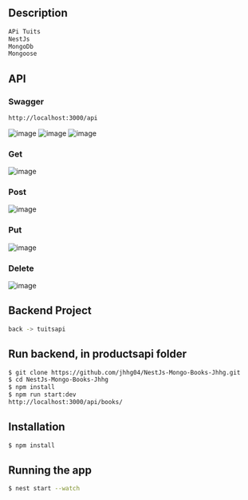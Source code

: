 
## Description
```bash
APi Tuits
NestJs 
MongoDb
Mongoose
```
## API
### Swagger
```bash
http://localhost:3000/api
```
![image](https://github.com/jhhg04/NestJs-TuitterApi-Marluan/assets/52834318/81cbdd12-e4a6-4841-8829-b7b8f26d0275)
![image](https://github.com/jhhg04/NestJs-TuitterApi-Marluan/assets/52834318/092de384-ee7a-43fa-9002-41b544b9d86a)
![image](https://github.com/jhhg04/NestJs-TuitterApi-Marluan/assets/52834318/15d22657-1d7e-40bc-85f8-d0bbe4b95641)

### Get
![image](https://github.com/jhhg04/NestJs-TuitterApi-Marluan/assets/52834318/fe3219aa-208b-403e-81e9-d119fc03a5a2)

### Post
![image](https://github.com/jhhg04/NestJs-TuitterApi-Marluan/assets/52834318/1784b5e9-90e4-453c-862b-b83cbf2e181c)

### Put
![image](https://github.com/jhhg04/NestJs-TuitterApi-Marluan/assets/52834318/d5715d18-f3ef-4777-b80f-874ac0dfc6e8)

### Delete
![image](https://github.com/jhhg04/NestJs-TuitterApi-Marluan/assets/52834318/96a56b93-72d6-4131-9190-c085fcb90533)

## Backend Project
```bash
back -> tuitsapi
```
## Run backend, in productsapi folder
```bash
$ git clone https://github.com/jhhg04/NestJs-Mongo-Books-Jhhg.git
$ cd NestJs-Mongo-Books-Jhhg
$ npm install
$ npm run start:dev
http://localhost:3000/api/books/
```








## Installation

```bash
$ npm install
```

## Running the app

```bash
$ nest start --watch
```

